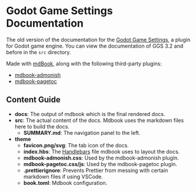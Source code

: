 # Godot Game Settings Documentation

The old version of the documentation for the [Godot Game Settings](https://github.com/c16s8/godot-game-settings), a plugin for Godot game engine. You can view the documentation of GGS 3.2 and before in the `src` directory.

Made with [mdBook](https://github.com/rust-lang/mdBook), along with the following third-party plugins:

- [mdbook-admonish](https://github.com/tommilligan/mdbook-admonish)
- [mdbook-pagetoc](https://github.com/slowsage/mdbook-pagetoc)

## Content Guide

- **docs**: The output of mdbook which is the final rendered docs.
- **src**: The actual content of the docs. Mdbook uses the markdown files here to build the docs.
  - **SUMMARY.md**: The navigation panel to the left.
- **theme**
  - **favicon.png/svg**: The tab icon of the docs.
  - **index.hbs**: The [Handlebars](https://handlebarsjs.com/) file mdbook uses to layout the docs.
  - **mdbook-admonish.css**: Used by the mdbook-admonish plugin.
  - **mdbook-pagetoc.css/js**: Used by the mdbook-pagetoc plugin.
  - **.prettierignore**: Prevents Prettier from messing with certain markdown files if using VSCode.
  - **book.toml**: Mdbook configuration.
